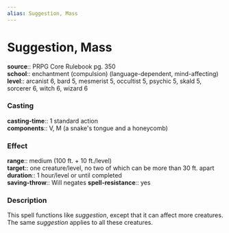 ```yaml
---
alias: Suggestion, Mass
---
```


# Suggestion, Mass 

**source**:: PRPG Core Rulebook pg. 350  
**school**:: enchantment (compulsion) (language-dependent, mind-affecting)
**level**:: arcanist 6, bard 5, mesmerist 5, occultist 5, psychic 5, skald 5, sorcerer 6, witch 6, wizard 6

### Casting 

**casting-time**:: 1 standard action  
**components**:: V, M (a snake's tongue and a honeycomb)

### Effect 

**range**:: medium (100 ft. + 10 ft./level)  
**target**:: one creature/level, no two of which can be more than 30 ft. apart  
**duration**:: 1 hour/level or until completed  
**saving-throw**:: Will negates
**spell-resistance**:: yes

### Description 

This spell functions like *suggestion*, except that it can affect more creatures. The same *suggestion* applies to all these creatures.

